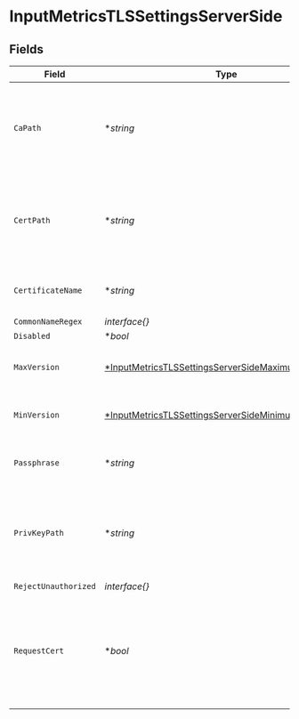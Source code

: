 # InputMetricsTLSSettingsServerSide


## Fields

| Field                                                                                                                            | Type                                                                                                                             | Required                                                                                                                         | Description                                                                                                                      |
| -------------------------------------------------------------------------------------------------------------------------------- | -------------------------------------------------------------------------------------------------------------------------------- | -------------------------------------------------------------------------------------------------------------------------------- | -------------------------------------------------------------------------------------------------------------------------------- |
| `CaPath`                                                                                                                         | **string*                                                                                                                        | :heavy_minus_sign:                                                                                                               | Path on server containing CA certificates to use. PEM format. Can reference $ENV_VARS.                                           |
| `CertPath`                                                                                                                       | **string*                                                                                                                        | :heavy_minus_sign:                                                                                                               | Path on server containing certificates to use. PEM format. Can reference $ENV_VARS.                                              |
| `CertificateName`                                                                                                                | **string*                                                                                                                        | :heavy_minus_sign:                                                                                                               | The name of the predefined certificate.                                                                                          |
| `CommonNameRegex`                                                                                                                | *interface{}*                                                                                                                    | :heavy_minus_sign:                                                                                                               | N/A                                                                                                                              |
| `Disabled`                                                                                                                       | **bool*                                                                                                                          | :heavy_minus_sign:                                                                                                               | N/A                                                                                                                              |
| `MaxVersion`                                                                                                                     | [*InputMetricsTLSSettingsServerSideMaximumTLSVersion](../../models/shared/inputmetricstlssettingsserversidemaximumtlsversion.md) | :heavy_minus_sign:                                                                                                               | Maximum TLS version to accept from connections.                                                                                  |
| `MinVersion`                                                                                                                     | [*InputMetricsTLSSettingsServerSideMinimumTLSVersion](../../models/shared/inputmetricstlssettingsserversideminimumtlsversion.md) | :heavy_minus_sign:                                                                                                               | Minimum TLS version to accept from connections.                                                                                  |
| `Passphrase`                                                                                                                     | **string*                                                                                                                        | :heavy_minus_sign:                                                                                                               | Passphrase to use to decrypt private key.                                                                                        |
| `PrivKeyPath`                                                                                                                    | **string*                                                                                                                        | :heavy_minus_sign:                                                                                                               | Path on server containing the private key to use. PEM format. Can reference $ENV_VARS.                                           |
| `RejectUnauthorized`                                                                                                             | *interface{}*                                                                                                                    | :heavy_minus_sign:                                                                                                               | N/A                                                                                                                              |
| `RequestCert`                                                                                                                    | **bool*                                                                                                                          | :heavy_minus_sign:                                                                                                               | Whether to require clients to present their certificates. Used to perform client authentication using SSL certs.                 |